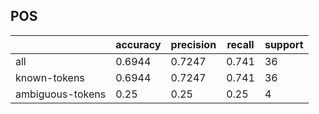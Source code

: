 
## POS

|                  | accuracy | precision | recall | support |
|------------------|----------|-----------|--------|---------|
| all              | 0.6944   | 0.7247    | 0.741  | 36      |
| known-tokens     | 0.6944   | 0.7247    | 0.741  | 36      |
| ambiguous-tokens | 0.25     | 0.25      | 0.25   | 4       |

